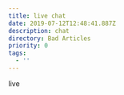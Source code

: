 ```yaml
---
title: live chat
date: 2019-07-12T12:48:41.887Z
description: chat
directory: Bad Articles
priority: 0
tags:
  - ''
---
```

live
